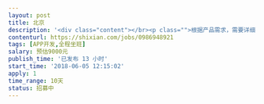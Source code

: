 ```yaml
---                
layout: post       
title: 北京           
description: '<div class="content"></br><p class="">根据产品需求，需要详细熟悉产品需求，熟悉功能模块细节，</br><br/>熟悉框架服务，数据结构，代码书写规范，</br><br/>根据需求编写APP接口，开发原生app，完成组长要求并书写接口文档，自动化测试，</br><br/>测试功能需求保证质量通过。</p></br></div>'     
contenturl: https://shixian.com/jobs/0986948921      
tags: [APP开发,全程坐班]            
salary: 预估9000元          
publish_time: '已发布 13 小时'         
start_time: '2018-06-05 12:15:02'           
apply: 1                   
time_range: 10天              
status: 招募中                  
---                 
```

